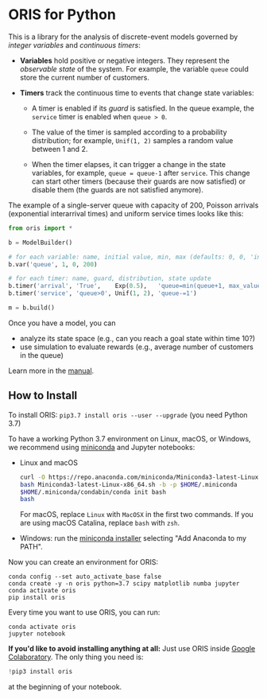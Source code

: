 # ORIS for Python

This is a library for the analysis of discrete-event models governed
by *integer variables* and *continuous timers*:

- **Variables** hold positive or negative integers. They represent the
  *observable state* of the system. For example, the variable `queue`
  could store the current number of customers.

- **Timers** track the continuous time to events that change state
  variables:

    - A timer is enabled if its *guard* is satisfied. In the queue
      example, the `service` timer is enabled when `queue > 0`.

    - The value of the timer is sampled according to a probability
      distribution; for example, `Unif(1, 2)` samples a random value
      between 1 and 2.

    - When the timer elapses, it can trigger a change in the state
      variables, for example, `queue = queue-1` after `service`. This
      change can start other timers (because their guards are now
      satisfied) or disable them (the guards are not satisfied
      anymore).

The example of a single-server queue with capacity of 200, Poisson
arrivals (exponential interarrival times) and uniform service times
looks like this:

``` python
from oris import *

b = ModelBuilder()

# for each variable: name, initial value, min, max (defaults: 0, 0, 'inf')
b.var('queue', 1, 0, 200)

# for each timer: name, guard, distribution, state update
b.timer('arrival', 'True',    Exp(0.5),   'queue=min(queue+1, max_value(queue))')
b.timer('service', 'queue>0', Unif(1, 2), 'queue-=1')

m = b.build()
```

Once you have a model, you can
- analyze its state space (e.g., can you reach a goal state within time 10?)
- use simulation to evaluate rewards (e.g., average number of customers in the queue)

Learn more in the [manual](https://www.oris-tool.org/python).


## How to Install

To install ORIS: `pip3.7 install oris --user --upgrade` (you need Python 3.7)

To have a working Python 3.7 environment on Linux, macOS, or Windows,
we recommend using [miniconda](https://docs.conda.io/en/latest/miniconda.html) and Jupyter notebooks:

- Linux and macOS

  ``` bash
  curl -O https://repo.anaconda.com/miniconda/Miniconda3-latest-Linux-x86_64.sh
  bash Miniconda3-latest-Linux-x86_64.sh -b -p $HOME/.miniconda
  $HOME/.miniconda/condabin/conda init bash
  bash
  ```

  For macOS, replace `Linux` with `MacOSX` in the first two commands.
  If you are using macOS Catalina, replace `bash` with `zsh`.

- Windows: run the [miniconda installer](https://repo.anaconda.com/miniconda/Miniconda3-latest-Windows-x86_64.exe) selecting "Add Anaconda to
  my PATH".

Now you can create an environment for ORIS:

```
conda config --set auto_activate_base false
conda create -y -n oris python=3.7 scipy matplotlib numba jupyter
conda activate oris
pip install oris
```

Every time you want to use ORIS, you can run:

```
conda activate oris
jupyter notebook
```

**If you'd like to avoid installing anything at all:** Just use ORIS
inside [Google Colaboratory](https://colab.research.google.com). The only thing you need is:

``` python
!pip3 install oris
```

at the beginning of your notebook.
